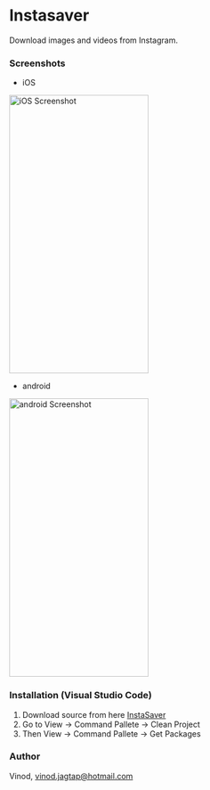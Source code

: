 
# Instasaver

Download images and videos from Instagram.

### Screenshots

- iOS
<img src="https://user-images.githubusercontent.com/30258541/84106523-027fa900-aa39-11ea-8de0-015e8bf55a8d.png" alt="iOS Screenshot" width="250" height="500">

- android
<img src="https://user-images.githubusercontent.com/30258541/84112330-2a293e00-aa46-11ea-9ccf-dd1a40c73d5b.png" alt="android Screenshot" width="250" height="500">


### Installation (Visual Studio Code)

1. Download source from here [InstaSaver](https://github.com/vinodiOS/Instasaver.git)
2. Go to View -> Command Pallete -> Clean Project
3. Then View -> Command Pallete -> Get Packages

### Author

Vinod, vinod.jagtap@hotmail.com

